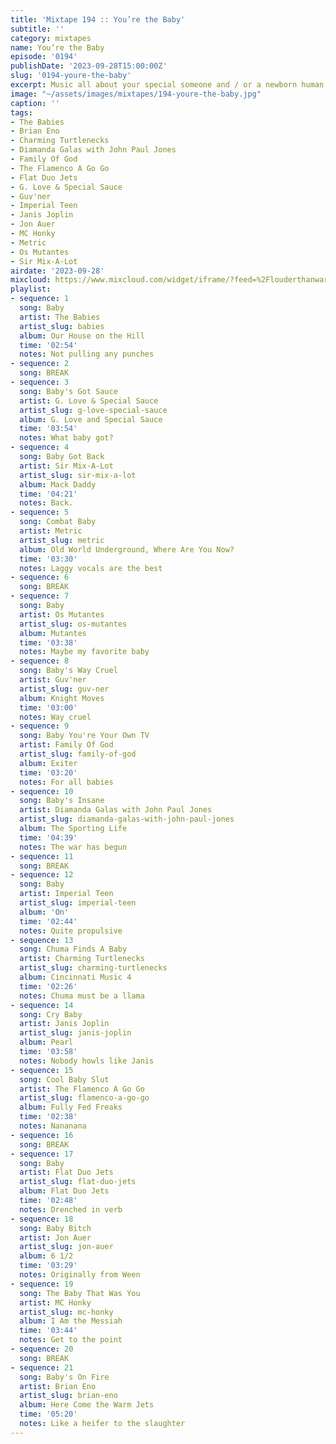 ```yaml
---
title: 'Mixtape 194 :: You’re the Baby'
subtitle: ''
category: mixtapes
name: You’re the Baby
episode: '0194'
publishDate: '2023-09-28T15:00:00Z'
slug: '0194-youre-the-baby'
excerpt: Music all about your special someone and / or a newborn human.
image: "~/assets/images/mixtapes/194-youre-the-baby.jpg"
caption: ''
tags:
- The Babies
- Brian Eno
- Charming Turtlenecks
- Diamanda Galas with John Paul Jones
- Family Of God
- The Flamenco A Go Go
- Flat Duo Jets
- G. Love & Special Sauce
- Guv'ner
- Imperial Teen
- Janis Joplin
- Jon Auer
- MC Honky
- Metric
- Os Mutantes
- Sir Mix-A-Lot
airdate: '2023-09-28'
mixcloud: https://www.mixcloud.com/widget/iframe/?feed=%2Flouderthanwar%2Fthe-mixtape-194-youre-the-baby-2023-09-28%2F&hide_artwork=1&hide_cover=1
playlist:
- sequence: 1
  song: Baby
  artist: The Babies
  artist_slug: babies
  album: Our House on the Hill
  time: '02:54'
  notes: Not pulling any punches
- sequence: 2
  song: BREAK
- sequence: 3
  song: Baby's Got Sauce
  artist: G. Love & Special Sauce
  artist_slug: g-love-special-sauce
  album: G. Love and Special Sauce
  time: '03:54'
  notes: What baby got?
- sequence: 4
  song: Baby Got Back
  artist: Sir Mix-A-Lot
  artist_slug: sir-mix-a-lot
  album: Mack Daddy
  time: '04:21'
  notes: Back.
- sequence: 5
  song: Combat Baby
  artist: Metric
  artist_slug: metric
  album: Old World Underground, Where Are You Now?
  time: '03:30'
  notes: Laggy vocals are the best
- sequence: 6
  song: BREAK
- sequence: 7
  song: Baby
  artist: Os Mutantes
  artist_slug: os-mutantes
  album: Mutantes
  time: '03:38'
  notes: Maybe my favorite baby
- sequence: 8
  song: Baby's Way Cruel
  artist: Guv'ner
  artist_slug: guv-ner
  album: Knight Moves
  time: '03:00'
  notes: Way cruel
- sequence: 9
  song: Baby You're Your Own TV
  artist: Family Of God
  artist_slug: family-of-god
  album: Exiter
  time: '03:20'
  notes: For all babies
- sequence: 10
  song: Baby's Insane
  artist: Diamanda Galas with John Paul Jones
  artist_slug: diamanda-galas-with-john-paul-jones
  album: The Sporting Life
  time: '04:39'
  notes: The war has begun
- sequence: 11
  song: BREAK
- sequence: 12
  song: Baby
  artist: Imperial Teen
  artist_slug: imperial-teen
  album: 'On'
  time: '02:44'
  notes: Quite propulsive
- sequence: 13
  song: Chuma Finds A Baby
  artist: Charming Turtlenecks
  artist_slug: charming-turtlenecks
  album: Cincinnati Music 4
  time: '02:26'
  notes: Chuma must be a llama
- sequence: 14
  song: Cry Baby
  artist: Janis Joplin
  artist_slug: janis-joplin
  album: Pearl
  time: '03:58'
  notes: Nobody howls like Janis
- sequence: 15
  song: Cool Baby Slut
  artist: The Flamenco A Go Go
  artist_slug: flamenco-a-go-go
  album: Fully Fed Freaks
  time: '02:38'
  notes: Nananana
- sequence: 16
  song: BREAK
- sequence: 17
  song: Baby
  artist: Flat Duo Jets
  artist_slug: flat-duo-jets
  album: Flat Duo Jets
  time: '02:48'
  notes: Drenched in verb
- sequence: 18
  song: Baby Bitch
  artist: Jon Auer
  artist_slug: jon-auer
  album: 6 1/2
  time: '03:29'
  notes: Originally from Ween
- sequence: 19
  song: The Baby That Was You
  artist: MC Honky
  artist_slug: mc-honky
  album: I Am the Messiah
  time: '03:44'
  notes: Get to the point
- sequence: 20
  song: BREAK
- sequence: 21
  song: Baby's On Fire
  artist: Brian Eno
  artist_slug: brian-eno
  album: Here Come the Warm Jets
  time: '05:20'
  notes: Like a heifer to the slaughter
---
```


